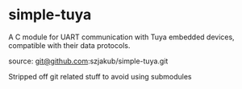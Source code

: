 # simple-tuya
A C module for UART communication with Tuya embedded devices, compatible with their data protocols.


source: git@github.com:szjakub/simple-tuya.git


Stripped off git related stuff to avoid using submodules

